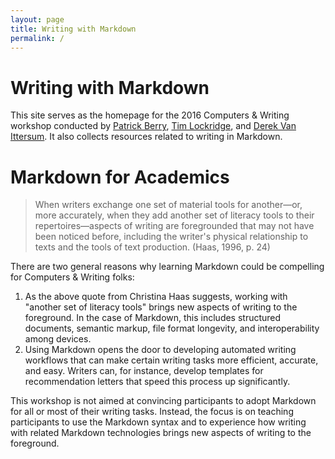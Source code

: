 ```yaml
---
layout: page
title: Writing with Markdown
permalink: /
---
```


# Writing with Markdown

This site serves as the homepage for the 2016 Computers & Writing workshop conducted by [Patrick Berry](https://twitter.com/pb112233), [Tim Lockridge](https://twitter.com/timlockridge), and [Derek Van Ittersum](https://twitter.com/derekvan). It also collects resources related to writing in Markdown.

# Markdown for Academics

> When writers exchange one set of material tools for another—or, more accurately, when they add another set of literacy tools to their repertoires—aspects of writing are foregrounded that may not have been noticed before, including the writer's physical relationship to texts and the tools of text production. (Haas, 1996, p. 24)

There are two general reasons why learning Markdown could be compelling for Computers & Writing folks:

1. As the above quote from Christina Haas suggests, working with "another set of literacy tools" brings new aspects of writing to the foreground. In the case of Markdown, this includes structured documents, semantic markup, file format longevity, and interoperability among devices.
2. Using Markdown opens the door to developing automated writing workflows that can make certain writing tasks more efficient, accurate, and easy. Writers can, for instance, develop templates for recommendation letters that speed this process up significantly.

This workshop is not aimed at convincing participants to adopt Markdown for all or most of their writing tasks. Instead, the focus is on teaching participants to use the Markdown syntax and to experience how writing with related Markdown technologies brings new aspects of writing to the foreground.
